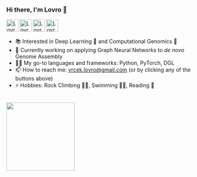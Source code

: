 ### Hi there, I'm Lovro 👋

<!--
![visitors](https://visitor-badge.laobi.icu/badge?page_id=lvrcek)
[![GitHub followers](https://img.shields.io/github/followers/lvrcek.svg?style=social&label=Follow)](https://github.com/lvrcek?tab=followers)
-->

<a href="https://github.com/lvrcek">
  <img align="left" alt="Lovro's Github" width="32px" src="https://img.icons8.com/material/50/6a9fb5/source-code.png" />
</a>
<a href="https://twitter.com/lovrovrcek">
  <img align="left" alt="Lovro's Twitter" width="32px" src="https://img.icons8.com/material/50/6a9fb5/twitter.png" />
</a>
<a href="https://www.linkedin.com/in/lovro-vr%C4%8Dek/">
  <img align="left" alt="Lovro's Linkdein" width="32px" src="https://img.icons8.com/material/50/6a9fb5/linkedin.png" />
</a>
<a href="mailto:vrcek.lovro@gmail.com">
  <img align="left" alt="Lovro's email" width="32px" src="https://img.icons8.com/material/50/6a9fb5/gmail.png" />
</a>

<br>
<br>

- 📚 Interested in Deep Learning 🧠 and Computational Genomics 🧬
- 🔭 Currently working on applying Graph Neural Networks to *de novo* Genome Assembly
- 👨‍💻 My go-to languages and frameworks: Python, PyTorch, DGL
- 📫 How to reach me: vrcek.lovro@gmail.com (or by clicking any of the buttons above)
- ⚡ Hobbies: Rock Climbing 🧗‍♂️, Swimming 🏊‍♂️, Reading 📖

<br>

<a href="https://github.com/lvrcek">
  <img height="180em" src="https://github-readme-stats.vercel.app/api?username=lvrcek&theme=tokyonight&show_icons=true" />
</a>


<!--
 For language overview:
<img height="180em" src="https://github-readme-stats.vercel.app/api/top-langs/?username=lvrcek&theme=tokyonight&layout=compact" />
-->

<!--
 If you want to hide Jupyter Notebook on language stats badge, use this link instead:
https://github-readme-stats.vercel.app/api/top-langs/?username=lvrcek&theme=tokyonight&layout=compact&hide=jupyter%20notebook
-->

<!--
**lvrcek/lvrcek** is a ✨ _special_ ✨ repository because its `README.md` (this file) appears on your GitHub profile.

Here are some ideas to get you started:

- 🔭 I’m currently working on ...
- 🌱 I’m currently learning ...
- 👯 I’m looking to collaborate on ...
- 🤔 I’m looking for help with ...
- 💬 Ask me about ...
- 📫 How to reach me: ...
- 😄 Pronouns: ...
- ⚡ Fun fact: ...
-->
